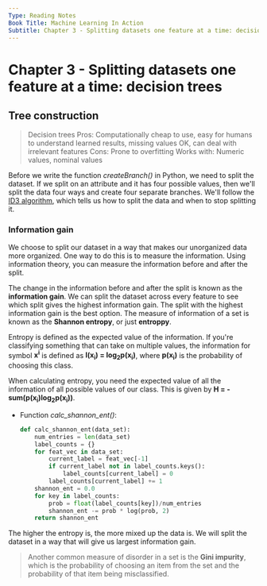 ```yaml
---
Type: Reading Notes
Book Title: Machine Learning In Action
Subtitle: Chapter 3 - Splitting datasets one feature at a time: decision trees
---
```


# Chapter 3 - Splitting datasets one feature at a time: decision trees

## Tree construction

>Decision trees
>Pros: Computationally cheap to use, easy for humans to understand learned results, missing values OK, can deal with irrelevant features
>Cons: Prone to overfitting
>Works with: Numeric values, nominal values

Before we write the function *createBranch()* in Python, we need to split the dataset. If we split on an attribute and it has four possible values, then we'll split the data four ways and create four separate branches. We'll follow the [ID3 algorithm](https://en.wikipedia.org/wiki/ID3_algorithm), which tells us how to split the data and when to stop splitting it.

### Information gain

We choose to split our dataset in a way that makes our unorganized data more organized. One way to do this is to measure the information. Using information theory, you can measure the information before and after the split.

The change in the information before and after the split is known as the **information gain**. We can split the dataset across every feature to see which split gives the highest information gain. The split with the highest information gain is the best option. The measure of information of a set is known as the **Shannon entropy**, or just **entroppy**.

Entropy is defined as the expected value of the information. If you're classifying something that can take on multiple values, the information for symbol **x<sup>i</sup>** is defined as **l(x<sub>i</sub>) = log<sub>2</sub>p(x<sub>i</sub>)**, where **p(x<sub>i</sub>)** is the probability of choosing this class.

When calculating entropy, you need the expected value of all the information of all possible values of our class. This is given by **H = - sum(p(x<sub>i</sub>)log<sub>2</sub>p(x<sub>i</sub>))**.

* Function *calc_shannon_ent()*:

    ```Python
    def calc_shannon_ent(data_set):
        num_entries = len(data_set)
        label_counts = {}
        for feat_vec in data_set:
            current_label = feat_vec[-1]
            if current_label not in label_counts.keys():
                label_counts[current_label] = 0
            label_counts[current_label] += 1
        shannon_ent = 0.0
        for key in label_counts:
            prob = float(label_counts[key])/num_entries
            shannon_ent -= prob * log(prob, 2)
        return shannon_ent
    ```

The higher the entropy is, the more mixed up the data is. We will split the dataset in a way that will give us largest information gain.

> Another common measure of disorder in a set is the **Gini impurity**, which is the probability of choosing an item from the set and the probability of that item being misclassified.
